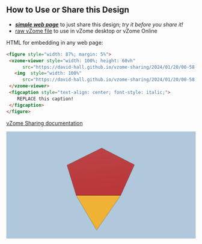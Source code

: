 
## How to Use or Share this Design

 - [***simple web page***](<https://david-hall.github.io/vzome-sharing/2024/01/20/00-58-05-J64-Augmented-tridiminished-icosahedron-Polygon20/>) to just share this design; *try it before you share it!*
 - [raw vZome file](<https://raw.githubusercontent.com/david-hall/vzome-sharing/main/2024/01/20/00-58-05-J64-Augmented-tridiminished-icosahedron-Polygon20/J64-Augmented-tridiminished-icosahedron-Polygon20.vZome>) to use in vZome desktop or vZome Online
 
 HTML for embedding in any web page:
 ```html
<figure style="width: 87%; margin: 5%">
  <vzome-viewer style="width: 100%; height: 60vh"
       src="https://david-hall.github.io/vzome-sharing/2024/01/20/00-58-05-J64-Augmented-tridiminished-icosahedron-Polygon20/J64-Augmented-tridiminished-icosahedron-Polygon20.vZome" >
    <img  style="width: 100%"
       src="https://david-hall.github.io/vzome-sharing/2024/01/20/00-58-05-J64-Augmented-tridiminished-icosahedron-Polygon20/J64-Augmented-tridiminished-icosahedron-Polygon20.png" >
  </vzome-viewer>
  <figcaption style="text-align: center; font-style: italic;">
     REPLACE this caption!
  </figcaption>
</figure>
 ```

[vZome Sharing documentation](https://vzome.github.io/vzome/sharing.html#how-it-works)

![Image](<J64-Augmented-tridiminished-icosahedron-Polygon20.png>)


